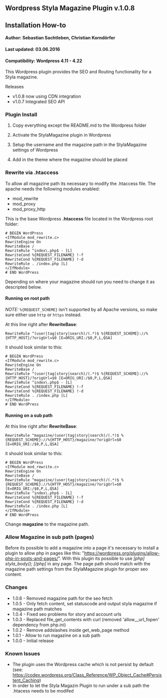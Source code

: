 ## Wordpress Styla Magazine Plugin v.1.0.8
## Installation How-to
#### Author: Sebastian Sachtleben, Christian Korndörfer
#### Last updated: 03.06.2016
#### Compatibility: Wordpress 4.11 - 4.22

This Wordpress plugin provides the SEO and Routing functionality for a Styla magazine.

Releases

* v1.0.8 now using CDN integration
* v1.0.7 Integrated SEO API

### Plugin Install

1. Copy everything except the README.md to the Wordpress folder

2. Activate the StylaMagazine plugin in Wordpress

3. Setup the username and the magazine path in the StylaMagazine settings of Wordpress

4. Add **<?PHP styla_body(); ?>** in the theme where the magazine should be placed

### Rewrite via .htaccess

To allow all magazine path its necessary to modify the .htaccess file. The apache needs the following modules enabled:

* mod_rewrite
* mod_proxy
* mod_proxy_http

This is the base Wordpress **.htaccess** file located in the Wordpress root folder:

    # BEGIN WordPress
    <IfModule mod_rewrite.c>
    RewriteEngine On
    RewriteBase /
    RewriteRule ^index\.php$ - [L]
    RewriteCond %{REQUEST_FILENAME} !-f
    RewriteCond %{REQUEST_FILENAME} !-d
    RewriteRule . /index.php [L]
    </IfModule>
    # END WordPress

Depending on where your magazine should run you need to change it as descripted below.

#### Running on root path

_NOTE:_ `%{REQUEST_SCHEME}` isn't supported by all Apache versions, so make sure either use `http` or `https` instead.

At this line right after **RewriteBase**:

    RewriteRule ^(user|tag|story|search)/(.*)$ %{REQUEST_SCHEME}://%{HTTP_HOST}/?origUrl=$0 [E=ORIG_URI:/$0,P,L,QSA]

it should look similar to this:

    # BEGIN WordPress
    <IfModule mod_rewrite.c>
    RewriteEngine On
    RewriteBase /
    RewriteRule ^(user|tag|story|search)/(.*)$ %{REQUEST_SCHEME}://%{HTTP_HOST}/?origUrl=$0 [E=ORIG_URI:/$0,P,L,QSA]
    RewriteRule ^index\.php$ - [L]
    RewriteCond %{REQUEST_FILENAME} !-f
    RewriteCond %{REQUEST_FILENAME} !-d
    RewriteRule . /index.php [L]
    </IfModule>
    # END WordPress

#### Running on a sub path

At this line right after **RewriteBase**:

    RewriteRule ^magazine/(user|tag|story|search)/(.*)$ %{REQUEST_SCHEME}://%{HTTP_HOST}/magazine/?origUrl=$0 [E=ORIG_URI:/$0,P,L,QSA]

it should look similar to this:

    # BEGIN WordPress
    <IfModule mod_rewrite.c>
    RewriteEngine On
    RewriteBase /
    RewriteRule ^magazine/(user|tag|story|search)/(.*)$ %{REQUEST_SCHEME}://%{HTTP_HOST}/magazine/?origUrl=$0 [E=ORIG_URI:/$0,P,L,QSA]
    RewriteRule ^index\.php$ - [L]
    RewriteCond %{REQUEST_FILENAME} !-f
    RewriteCond %{REQUEST_FILENAME} !-d
    RewriteRule . /index.php [L]
    </IfModule>
    # END WordPress

Change **magazine** to the magazine path.     

### Allow Magazine in sub path (pages)

Before its possible to add a magazine into a page it's necessary to install a plugin to allow php in pages like this: "https://wordpress.org/plugins/allow-php-in-posts-and-pages/". With this plugin its possible to use *[php] styla_body(); [/php]* in any page. The page path should match with the magazine path settings from the StylaMagazine plugin for proper seo content.

### Changes

* 1.0.6 - Removed magazine path for the seo fetch
* 1.0.5 - Only fetch content, set statuscode and output styla magazine if magazine path matches
* 1.0.4 - Fixed seo problems for story and account urls
* 1.0.3 - Replaced file_get_contents with curl (removed 'allow__url_fopen' dependency from php.ini)
* 1.0.2 - Remove addslashes inside get_web_page method
* 1.0.1 - Allow to run magazine on a sub path
* 1.0.0 - Initial release

### Known Issues

* The plugin uses the Wordpress cache which is not persist by default (see: https://codex.wordpress.org/Class_Reference/WP_Object_Cache#Persistent_Caching)
* In order to let the Styla Magazin Plugin to run under a sub path the .htacess needs to be modifed
